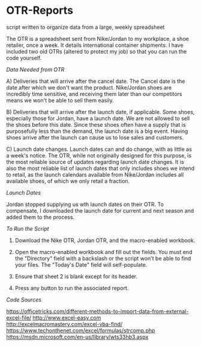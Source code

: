 # OTR-Reports
script written to organize data from a large, weekly spreadsheet

The OTR is a spreadsheet sent from Nike/Jordan to my workplace, a shoe retailer, once a week. 
It details international container shipments. I have included two old OTRs (altered to protect my job) 
so that you can run the code yourself.

*Data Needed from OTR*

A) Deliveries that will arrive after the cancel date. The Cancel date is the date after which we don't 
want the product. Nike/Jordan shoes are incredibly time sensitive, and receiving them later than our competitors 
means we won't be able to sell them easily.

B) Deliveries that will arrive after the launch date, if applicable. Some shoes, especially those for Jordan, 
have a launch date. We are not allowed to sell the shoes before this date. Since these shoes often have a supply
that is purposefully less than the demand, the launch date is a big event. Having shoes arrive after the launch 
can cause us to lose sales and customers.

C) Launch date changes. Launch dates can and do change, with as little as a week's notice. The OTR, while not 
originally designed for this purpose, is the most reliable source of updates regarding launch date changes. It 
is also the most reliable list of launch dates that only includes shoes we intend to retail, as the launch calendars
available from Nike/Jordan includes all available shoes, of which we only retail a fraction.

*Launch Dates*

Jordan stopped supplying us wth launch dates on their OTR. To compensate, I downloaded the launch date for current and next season and added them to the process.

*To Run the Script*

1) Download the Nike OTR, Jordan OTR, and the macro-enabled workbook.

2) Open the macro-enabled workbook and fill out the fields. You must end the "Directory" field with a backslash
or the script won't be able to find your files. The "Today's Date" field will self-populate.

3) Ensure that sheet 2 is blank except for its header.

4) Press any button to run the associated report.

*Code Sources*

https://officetricks.com/different-methods-to-import-data-from-external-excel-file/
http://www.excel-easy.com
http://excelmacromastery.com/excel-vba-find/
https://www.techonthenet.com/excel/formulas/strcomp.php
https://msdn.microsoft.com/en-us/library/wts33hb3.aspx
